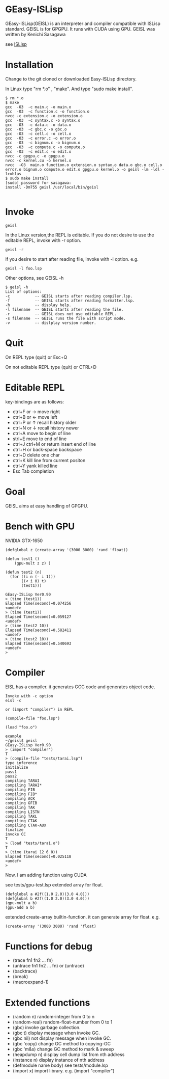 # GEasy-ISLisp

GEasy-ISLisp(GEISL) is an interpreter and compiler compatible with ISLisp standard.
GEISL is for GPGPU. It runs with CUDA using GPU.
GEISL was written by Kenichi Sasagawa


see [ISLisp](https://en.wikipedia.org/wiki/ISLISP)

# Installation
Change to the git cloned or downloaded Easy-ISLisp directory.

In Linux  type "rm *.o" , "make". And type "sudo make install".

```console
$ rm *.o
$ make
gcc  -O3  -c main.c -o main.o
gcc  -O3  -c function.c -o function.o
nvcc -c extension.c -o extension.o
gcc  -O3  -c syntax.c -o syntax.o
gcc  -O3  -c data.c -o data.o
gcc  -O3  -c gbc.c -o gbc.o
gcc  -O3  -c cell.c -o cell.o
gcc  -O3  -c error.c -o error.o
gcc  -O3  -c bignum.c -o bignum.o
gcc  -O3  -c compute.c -o compute.o
gcc  -O3  -c edit.c -o edit.o
nvcc -c gpgpu.c -o gpgpu.o
nvcc -c kernel.cu -o kernel.o
nvcc  -O3  main.o function.o extension.o syntax.o data.o gbc.o cell.o error.o bignum.o compute.o edit.o gpgpu.o kernel.o -o geisl -lm -ldl -lcublas 
$ sudo make install
[sudo] password for sasagawa:               
install -Dm755 geisl /usr/local/bin/geisl


```


# Invoke

```
geisl 
```

In the Linux version,the REPL is editable. If you do not desire to use the editable REPL, invoke with -r option.

```
geisl -r
```

If you desire to start after reading file, invoke with -l option.
e.g.

```
geisl -l foo.lsp 
```

Other options, see GEISL -h

```
$ geisl -h
List of options:
-c           -- GEISL starts after reading compiler.lsp.
-f           -- GEISL starts after reading formatter.lsp.
-h           -- display help.
-l filename  -- GEISL starts after reading the file.
-r           -- GEISL does not use editable REPL.
-s filename  -- GEISL runs the file with script mode.
-v           -- dislplay version number.
```

# Quit

On REPL type (quit) or Esc+Q

On not editable REPL type (quit) or CTRL+D

# Editable REPL
key-bindings are as follows:

- ctrl+F  or → move right
- ctrl+B  or ← move left 
- ctrl+P  or ↑ recall history older
- ctrl+N  or ↓ recall history newer
- ctrl+A  move to begin of line
- strl+E  move to end of line 
- ctrl+J ctrl+M or return insert end of line
- ctrl+H  or back-space  backspace
- ctrl+D  delete one char
- ctrl+K  kill line from current positon
- ctrl+Y  yank killed line
- Esc Tab completion

# Goal
GEISL aims at easy handling of GPGPU.

# Bench with GPU

NVIDIA GTX-1650

```
(defglobal z (create-array '(3000 3000) 'rand 'float))

(defun test1 ()
    (gpu-mult z z) )

(defun test2 (n)
  (for ((i n (- i 1)))
       ((< i 0) t)
       (test1)))

GEasy-ISLisp Ver0.90
> (time (test1))
Elapsed Time(second)=0.074256
<undef>
> (time (test1))
Elapsed Time(second)=0.059127
<undef>
> (time (test2 10))
Elapsed Time(second)=0.582411
<undef>
> (time (test2 10))
Elapsed Time(second)=0.540693
<undef>
> 

```



# Compiler
EISL has a compiler. it generates GCC code and generates object code.


```
Invoke with -c option
eisl -c

or (import "compiler") in REPL

(compile-file "foo.lsp")

(load "foo.o")

example
~/geisl$ geisl
GEasy-ISLisp Ver0.90
> (import "compiler")
T
> (compile-file "tests/tarai.lsp")
type inference
initialize
pass1
pass2
compiling TARAI 
compiling TARAI* 
compiling FIB 
compiling FIB* 
compiling ACK 
compiling GFIB 
compiling TAK 
compiling LISTN 
compiling TAKL 
compiling CTAK 
compiling CTAK-AUX 
finalize
invoke CC
T
> (load "tests/tarai.o")
T
> (time (tarai 12 6 0))
Elapsed Time(second)=0.025118
<undef>
> 
```

Now, I am adding function using CUDA

see tests/gpu-test.lsp
extended array for float.
```
(defglobal a #2f((1.0 2.0)(3.0 4.0)))
(defglobal b #2f((1.0 2.0)(3.0 4.0)))
(gpu-mult a b)
(gpu-add a b)
```

extended create-array builtin-function.
it can generate array for float. e.g.
```
(create-array '(3000 3000) 'rand 'float)
```

# Functions for debug
- (trace fn1 fn2 ... fn)
- (untrace fn1 fn2 ... fn) or (untrace)
- (backtrace)
- (break)
- (macroexpand-1)

# Extended functions
- (random n) random-integer from 0 to n
- (random-real) random-float-number from 0 to 1
- (gbc) invoke garbage collection.
- (gbc t) display message when invoke GC.
- (gbc nil) not display message when invoke GC.
- (gbc 'copy) change GC method to copying-GC
- (gbc 'm&s) change GC method to mark & sweep
- (heapdump n) display cell dump list from nth address
- (instance n) display instance of nth address
- (defmodule name body) see tests/module.lsp
- (import x) import library. e.g. (import "compiler")
